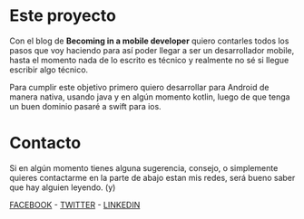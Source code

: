 
<h1>Este proyecto</h1>

Con el blog de **Becoming in a mobile developer** quiero contarles todos los pasos que voy haciendo para así poder llegar a ser un desarrollador mobile, hasta el momento nada de lo escrito es técnico y realmente no sé si llegue escribir algo técnico.

Para cumplir este objetivo primero quiero desarrollar para Android de manera nativa, usando java y en algún momento kotlin, luego de que tenga un buen dominio pasaré a swift para ios.

<h1>Contacto</h1>



Si en algún momento tienes alguna sugerencia, consejo, o simplemente quieres contactarme en la parte de abajo estan mis redes, será bueno saber que hay alguien leyendo. (y)

<a href="https://www.facebook.com/edwin.palaciosortiz/" class="fa fa-facebook" >
FACEBOOK</a> - <a href="https://twitter.com/EdwinRtz" class="fa fa-twitter"> TWITTER</a> - <a href="https://www.linkedin.com/in/edwin-alonso-palacios-ortiz-2a7a111b9/" class="fa fa-linkedin" > LINKEDIN</a>

